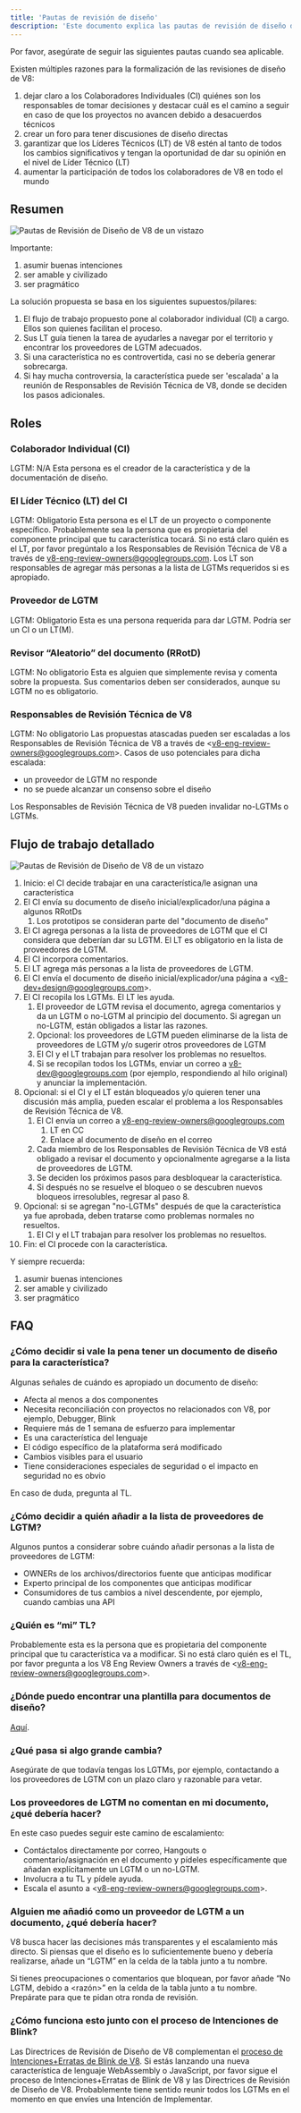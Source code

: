 ```yaml
---
title: 'Pautas de revisión de diseño'
description: 'Este documento explica las pautas de revisión de diseño del proyecto V8.'
---
```

Por favor, asegúrate de seguir las siguientes pautas cuando sea aplicable.

Existen múltiples razones para la formalización de las revisiones de diseño de V8:

1. dejar claro a los Colaboradores Individuales (CI) quiénes son los responsables de tomar decisiones y destacar cuál es el camino a seguir en caso de que los proyectos no avancen debido a desacuerdos técnicos
1. crear un foro para tener discusiones de diseño directas
1. garantizar que los Líderes Técnicos (LT) de V8 estén al tanto de todos los cambios significativos y tengan la oportunidad de dar su opinión en el nivel de Líder Técnico (LT)
1. aumentar la participación de todos los colaboradores de V8 en todo el mundo

## Resumen

![Pautas de Revisión de Diseño de V8 de un vistazo](/_img/docs/design-review-guidelines/design-review-guidelines.svg)

Importante:

1. asumir buenas intenciones
1. ser amable y civilizado
1. ser pragmático

La solución propuesta se basa en los siguientes supuestos/pilares:

1. El flujo de trabajo propuesto pone al colaborador individual (CI) a cargo. Ellos son quienes facilitan el proceso.
1. Sus LT guía tienen la tarea de ayudarles a navegar por el territorio y encontrar los proveedores de LGTM adecuados.
1. Si una característica no es controvertida, casi no se debería generar sobrecarga.
1. Si hay mucha controversia, la característica puede ser 'escalada' a la reunión de Responsables de Revisión Técnica de V8, donde se deciden los pasos adicionales.

## Roles

### Colaborador Individual (CI)

LGTM: N/A
Esta persona es el creador de la característica y de la documentación de diseño.

### El Líder Técnico (LT) del CI

LGTM: Obligatorio
Esta persona es el LT de un proyecto o componente específico. Probablemente sea la persona que es propietaria del componente principal que tu característica tocará. Si no está claro quién es el LT, por favor pregúntalo a los Responsables de Revisión Técnica de V8 a través de v8-eng-review-owners@googlegroups.com. Los LT son responsables de agregar más personas a la lista de LGTMs requeridos si es apropiado.

### Proveedor de LGTM

LGTM: Obligatorio
Esta es una persona requerida para dar LGTM. Podría ser un CI o un LT(M).

### Revisor “Aleatorio” del documento (RRotD)

LGTM: No obligatorio
Esta es alguien que simplemente revisa y comenta sobre la propuesta. Sus comentarios deben ser considerados, aunque su LGTM no es obligatorio.

### Responsables de Revisión Técnica de V8

LGTM: No obligatorio
Las propuestas atascadas pueden ser escaladas a los Responsables de Revisión Técnica de V8 a través de  &lt;v8-eng-review-owners@googlegroups.com>. Casos de uso potenciales para dicha escalada:

- un proveedor de LGTM no responde
- no se puede alcanzar un consenso sobre el diseño

Los Responsables de Revisión Técnica de V8 pueden invalidar no-LGTMs o LGTMs.

## Flujo de trabajo detallado

![Pautas de Revisión de Diseño de V8 de un vistazo](/_img/docs/design-review-guidelines/design-review-guidelines.svg)

1. Inicio: el CI decide trabajar en una característica/le asignan una característica
1. El CI envía su documento de diseño inicial/explicador/una página a algunos RRotDs
    1. Los prototipos se consideran parte del "documento de diseño"
1. El CI agrega personas a la lista de proveedores de LGTM que el CI considera que deberían dar su LGTM. El LT es obligatorio en la lista de proveedores de LGTM.
1. El CI incorpora comentarios.
1. El LT agrega más personas a la lista de proveedores de LGTM.
1. El CI envía el documento de diseño inicial/explicador/una página a  &lt;v8-dev+design@googlegroups.com>.
1. El CI recopila los LGTMs. El LT les ayuda.
    1. El proveedor de LGTM revisa el documento, agrega comentarios y da un LGTM o no-LGTM al principio del documento. Si agregan un no-LGTM, están obligados a listar las razones.
    1. Opcional: los proveedores de LGTM pueden eliminarse de la lista de proveedores de LGTM y/o sugerir otros proveedores de LGTM
    1. El CI y el LT trabajan para resolver los problemas no resueltos.
    1. Si se recopilan todos los LGTMs, enviar un correo a v8-dev@googlegroups.com (por ejemplo, respondiendo al hilo original) y anunciar la implementación.
1. Opcional: si el CI y el LT están bloqueados y/o quieren tener una discusión más amplia, pueden escalar el problema a los Responsables de Revisión Técnica de V8.
    1. El CI envía un correo a v8-eng-review-owners@googlegroups.com
        1. LT en CC
        1. Enlace al documento de diseño en el correo
    1. Cada miembro de los Responsables de Revisión Técnica de V8 está obligado a revisar el documento y opcionalmente agregarse a la lista de proveedores de LGTM.
    1. Se deciden los próximos pasos para desbloquear la característica.
    1. Si después no se resuelve el bloqueo o se descubren nuevos bloqueos irresolubles, regresar al paso 8.
1. Opcional: si se agregan "no-LGTMs" después de que la característica ya fue aprobada, deben tratarse como problemas normales no resueltos.
    1. El CI y el LT trabajan para resolver los problemas no resueltos.
1. Fin: el CI procede con la característica.

Y siempre recuerda:

1. asumir buenas intenciones
1. ser amable y civilizado
1. ser pragmático

## FAQ

### ¿Cómo decidir si vale la pena tener un documento de diseño para la característica?

Algunas señales de cuándo es apropiado un documento de diseño:

- Afecta al menos a dos componentes
- Necesita reconciliación con proyectos no relacionados con V8, por ejemplo, Debugger, Blink
- Requiere más de 1 semana de esfuerzo para implementar
- Es una característica del lenguaje
- El código específico de la plataforma será modificado
- Cambios visibles para el usuario
- Tiene consideraciones especiales de seguridad o el impacto en seguridad no es obvio

En caso de duda, pregunta al TL.

### ¿Cómo decidir a quién añadir a la lista de proveedores de LGTM?

Algunos puntos a considerar sobre cuándo añadir personas a la lista de proveedores de LGTM:

- OWNERs de los archivos/directorios fuente que anticipas modificar
- Experto principal de los componentes que anticipas modificar
- Consumidores de tus cambios a nivel descendente, por ejemplo, cuando cambias una API

### ¿Quién es “mi” TL?

Probablemente esta es la persona que es propietaria del componente principal que tu característica va a modificar. Si no está claro quién es el TL, por favor pregunta a los V8 Eng Review Owners a través de &lt;v8-eng-review-owners@googlegroups.com>.

### ¿Dónde puedo encontrar una plantilla para documentos de diseño?

[Aquí](https://docs.google.com/document/d/1CWNKvxOYXGMHepW31hPwaFz9mOqffaXnuGqhMqcyFYo/template/preview).

### ¿Qué pasa si algo grande cambia?

Asegúrate de que todavía tengas los LGTMs, por ejemplo, contactando a los proveedores de LGTM con un plazo claro y razonable para vetar.

### Los proveedores de LGTM no comentan en mi documento, ¿qué debería hacer?

En este caso puedes seguir este camino de escalamiento:

- Contáctalos directamente por correo, Hangouts o comentario/asignación en el documento y pídeles específicamente que añadan explícitamente un LGTM o un no-LGTM.
- Involucra a tu TL y pídele ayuda.
- Escala el asunto a &lt;v8-eng-review-owners@googlegroups.com>.

### Alguien me añadió como un proveedor de LGTM a un documento, ¿qué debería hacer?

V8 busca hacer las decisiones más transparentes y el escalamiento más directo. Si piensas que el diseño es lo suficientemente bueno y debería realizarse, añade un “LGTM” en la celda de la tabla junto a tu nombre.

Si tienes preocupaciones o comentarios que bloquean, por favor añade “No LGTM, debido a \<razón>” en la celda de la tabla junto a tu nombre. Prepárate para que te pidan otra ronda de revisión.

### ¿Cómo funciona esto junto con el proceso de Intenciones de Blink?

Las Directrices de Revisión de Diseño de V8 complementan el [proceso de Intenciones+Erratas de Blink de V8](/docs/feature-launch-process). Si estás lanzando una nueva característica de lenguaje WebAssembly o JavaScript, por favor sigue el proceso de Intenciones+Erratas de Blink de V8 y las Directrices de Revisión de Diseño de V8. Probablemente tiene sentido reunir todos los LGTMs en el momento en que envíes una Intención de Implementar.
